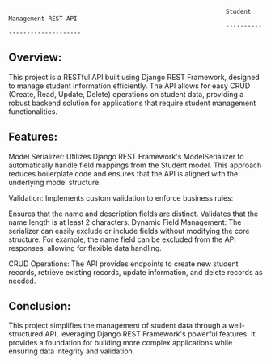                                                                 Student Management REST API
                                                                ------------------------------
Overview:
--------
This project is a RESTful API built using Django REST Framework, designed to manage student information efficiently.
The API allows for easy CRUD (Create, Read, Update, Delete) operations on student data, providing a robust backend solution for applications that require student management functionalities.

Features:
--------
Model Serializer: Utilizes Django REST Framework's ModelSerializer to automatically handle field mappings from the Student model. 
This approach reduces boilerplate code and ensures that the API is aligned with the underlying model structure.

Validation: Implements custom validation to enforce business rules:

Ensures that the name and description fields are distinct.
Validates that the name length is at least 2 characters.
Dynamic Field Management: The serializer can easily exclude or include fields without modifying the core structure. 
For example, the name field can be excluded from the API responses, allowing for flexible data handling.

CRUD Operations: The API provides endpoints to create new student records, retrieve existing records, update information, and delete records as needed.

Conclusion:
------------
This project simplifies the management of student data through a well-structured API, leveraging Django REST Framework's powerful features. It provides a foundation for building more complex applications while ensuring data integrity and validation.
